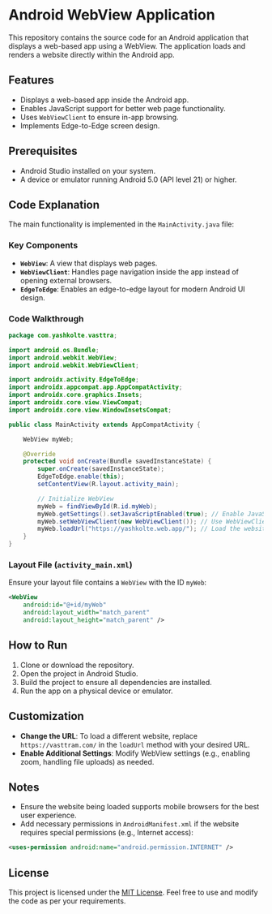 # Android WebView Application

This repository contains the source code for an Android application that displays a web-based app using a WebView. The application loads and renders a website directly within the Android app.

## Features
- Displays a web-based app inside the Android app.
- Enables JavaScript support for better web page functionality.
- Uses `WebViewClient` to ensure in-app browsing.
- Implements Edge-to-Edge screen design.

## Prerequisites
- Android Studio installed on your system.
- A device or emulator running Android 5.0 (API level 21) or higher.

## Code Explanation
The main functionality is implemented in the `MainActivity.java` file:

### Key Components
- **`WebView`**: A view that displays web pages.
- **`WebViewClient`**: Handles page navigation inside the app instead of opening external browsers.
- **`EdgeToEdge`**: Enables an edge-to-edge layout for modern Android UI design.

### Code Walkthrough
```java
package com.yashkolte.vasttra;

import android.os.Bundle;
import android.webkit.WebView;
import android.webkit.WebViewClient;

import androidx.activity.EdgeToEdge;
import androidx.appcompat.app.AppCompatActivity;
import androidx.core.graphics.Insets;
import androidx.core.view.ViewCompat;
import androidx.core.view.WindowInsetsCompat;

public class MainActivity extends AppCompatActivity {

    WebView myWeb;

    @Override
    protected void onCreate(Bundle savedInstanceState) {
        super.onCreate(savedInstanceState);
        EdgeToEdge.enable(this);
        setContentView(R.layout.activity_main);

        // Initialize WebView
        myWeb = findViewById(R.id.myWeb);
        myWeb.getSettings().setJavaScriptEnabled(true); // Enable JavaScript
        myWeb.setWebViewClient(new WebViewClient()); // Use WebViewClient for in-app browsing
        myWeb.loadUrl("https://yashkolte.web.app/"); // Load the website
    }
}
```

### Layout File (`activity_main.xml`)
Ensure your layout file contains a `WebView` with the ID `myWeb`:
```xml
<WebView
    android:id="@+id/myWeb"
    android:layout_width="match_parent"
    android:layout_height="match_parent" />
```

## How to Run
1. Clone or download the repository.
2. Open the project in Android Studio.
3. Build the project to ensure all dependencies are installed.
4. Run the app on a physical device or emulator.

## Customization
- **Change the URL**: To load a different website, replace `https://vasttram.com/` in the `loadUrl` method with your desired URL.
- **Enable Additional Settings**: Modify WebView settings (e.g., enabling zoom, handling file uploads) as needed.

## Notes
- Ensure the website being loaded supports mobile browsers for the best user experience.
- Add necessary permissions in `AndroidManifest.xml` if the website requires special permissions (e.g., Internet access):

```xml
<uses-permission android:name="android.permission.INTERNET" />
```

## License
This project is licensed under the [MIT License](LICENSE). Feel free to use and modify the code as per your requirements.

